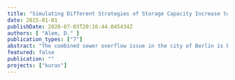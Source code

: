 ```yaml
---
title: "Simulating Different Strategies of Storage Capacity Increase to Reduce Combined Sewer Overflows and Flooding"
date: 2015-01-01
publishDate: 2020-07-03T20:16:44.045434Z
authors: [ "Alem, D." ]
publication_types: ["7"]
abstract: "The combined sewer overflow issue in the city of Berlin is becoming an increasing threat to the water quality of the surface water bodies, as the number and volumes of combined sewer overflow (CSO) events occurring per year may be on the rise due to climate variations among other aspects. For this reason, a case study was formulated to investigate the implementation of storage tanks in one of Berlin’s sub catchments, Wilmersdorf, in order to reduce the Occurrence of CSO to a once per year event on average. The investigation was made using InfoWorks Collection system (CS), one dimensional urban planning software used widely for sewer system modelling. The network of the Wilmersdorf catchment (majorly consisting of combined sewers, with small portions of separate rain and separate foul sewers) was modelled with the aid of InfoWorks. The implementation of tanks in the network was divided into two main parts: centralized and decentralized tanks. The centralized tanks addressed the issue of CSO, in order to reduce the CSO occurrence to once per year, firstly by using a short design storms representing a one year return period, to implement initial storage volumes, then this network was validated using rain series records for one year (1990) and for thirty years (1980-2010). The decentralized tanks were implemented at much smaller storage volumes compared to the centralized tanks, in localized locations to solve small surface floods in the separate rain sewer system, or to reduce the pollutant load Biological oxygen demand (BOD) of the CSO, by storing water from the separate foul system in the catchment. The results obtained for the centralized storage tanks show major reductions in CSO, with four centralized tanks implemented in central parts of the catchment. The target of once per year CSO event was achieved for the one year rain series (1990), but not for the thirty years rain series (1980-2010). Results for the decentralized storage tanks show reduction of surface flooding for the studied local areas in the catchment, with sometimes a reduction of surface floods also downstream of the targeted areas. On the other hand, the pollutant load (BOD) was reduced by negligible amounts with decentralized tanks at the studied separate foul system locations, with results showing that the overall BOD load reduction in the overflow volume is also accompanied with CSO overall volume reduction."
featured: false
publication: ""
projects: ["kuras"]
---
```


